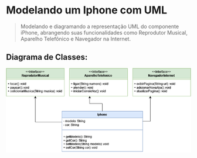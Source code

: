 # Modelando um Iphone com UML

> Modelando e diagramando a representação UML do componente iPhone, abrangendo suas funcionalidades como Reprodutor Musical, Aparelho Telefônico e Navegador na Internet.


## Diagrama de Classes:
<img src="IphoneModelandoUML.png">
